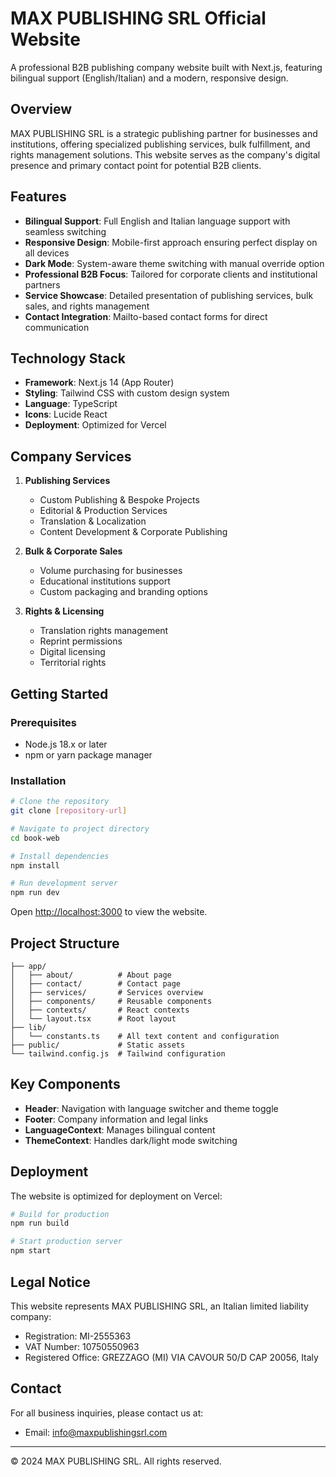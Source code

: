 # MAX PUBLISHING SRL Official Website

A professional B2B publishing company website built with Next.js, featuring bilingual support (English/Italian) and a modern, responsive design.

## Overview

MAX PUBLISHING SRL is a strategic publishing partner for businesses and institutions, offering specialized publishing services, bulk fulfillment, and rights management solutions. This website serves as the company's digital presence and primary contact point for potential B2B clients.

## Features

- **Bilingual Support**: Full English and Italian language support with seamless switching
- **Responsive Design**: Mobile-first approach ensuring perfect display on all devices
- **Dark Mode**: System-aware theme switching with manual override option
- **Professional B2B Focus**: Tailored for corporate clients and institutional partners
- **Service Showcase**: Detailed presentation of publishing services, bulk sales, and rights management
- **Contact Integration**: Mailto-based contact forms for direct communication

## Technology Stack

- **Framework**: Next.js 14 (App Router)
- **Styling**: Tailwind CSS with custom design system
- **Language**: TypeScript
- **Icons**: Lucide React
- **Deployment**: Optimized for Vercel

## Company Services

1. **Publishing Services**
   - Custom Publishing & Bespoke Projects
   - Editorial & Production Services
   - Translation & Localization
   - Content Development & Corporate Publishing

2. **Bulk & Corporate Sales**
   - Volume purchasing for businesses
   - Educational institutions support
   - Custom packaging and branding options

3. **Rights & Licensing**
   - Translation rights management
   - Reprint permissions
   - Digital licensing
   - Territorial rights

## Getting Started

### Prerequisites

- Node.js 18.x or later
- npm or yarn package manager

### Installation

```bash
# Clone the repository
git clone [repository-url]

# Navigate to project directory
cd book-web

# Install dependencies
npm install

# Run development server
npm run dev
```

Open [http://localhost:3000](http://localhost:3000) to view the website.

## Project Structure

```
├── app/
│   ├── about/          # About page
│   ├── contact/        # Contact page
│   ├── services/       # Services overview
│   ├── components/     # Reusable components
│   ├── contexts/       # React contexts
│   └── layout.tsx      # Root layout
├── lib/
│   └── constants.ts    # All text content and configuration
├── public/             # Static assets
└── tailwind.config.js  # Tailwind configuration
```

## Key Components

- **Header**: Navigation with language switcher and theme toggle
- **Footer**: Company information and legal links
- **LanguageContext**: Manages bilingual content
- **ThemeContext**: Handles dark/light mode switching

## Deployment

The website is optimized for deployment on Vercel:

```bash
# Build for production
npm run build

# Start production server
npm start
```

## Legal Notice

This website represents MAX PUBLISHING SRL, an Italian limited liability company:
- Registration: MI-2555363
- VAT Number: 10750550963
- Registered Office: GREZZAGO (MI) VIA CAVOUR 50/D CAP 20056, Italy

## Contact

For all business inquiries, please contact us at:
- Email: info@maxpublishingsrl.com

---

© 2024 MAX PUBLISHING SRL. All rights reserved.

